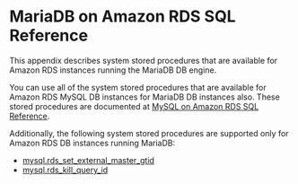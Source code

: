 # MariaDB on Amazon RDS SQL Reference<a name="Appendix.MariaDB.SQLRef"></a>

This appendix describes system stored procedures that are available for Amazon RDS instances running the MariaDB DB engine\.

You can use all of the system stored procedures that are available for Amazon RDS MySQL DB instances for MariaDB DB instances also\. These stored procedures are documented at [MySQL on Amazon RDS SQL Reference](Appendix.MySQL.SQLRef.md)\.

Additionally, the following system stored procedures are supported only for Amazon RDS DB instances running MariaDB:
+ [mysql\.rds\_set\_external\_master\_gtid](mysql_rds_set_external_master_gtid.md)
+ [mysql\.rds\_kill\_query\_id](mysql_rds_kill_query_id.md)